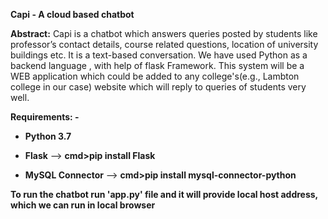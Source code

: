 **Capi - A cloud based chatbot**


**Abstract:** Capi is a chatbot which answers queries posted by students like professor’s contact details, course related questions, location of university buildings etc. It is a text-based conversation. We have used Python as a backend language , with help of flask Framework. This system will be a WEB application which could be added to any college's(e.g., Lambton college in our case) website which will reply to queries of students very well.




**Requirements: -**

- **Python 3.7**

 
- **Flask** --> **cmd>pip install Flask**

 
- **MySQL Connector** --> **cmd>pip install mysql-connector-python**


**To run the chatbot run 'app.py' file and it will provide local host address, which we can run in local browser**
